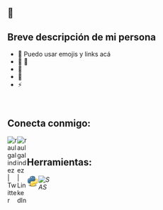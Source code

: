 ##  👋

## Breve descripción de mi persona

- 🔭 Puedo usar emojis y links acá 
- 🌱  🤣
- 👯  
- 🥅  
- ⚡  

<br />

## Conecta conmigo:  

[<img align="left" alt="raulgalindez | Twitter" width="22px" src="https://cdn.jsdelivr.net/npm/simple-icons@v3/icons/twitter.svg" />](https://twitter.com/raulgalindez)
[<img align="left" alt="raulgalindez | LinkedIn" width="22px" src="https://cdn.jsdelivr.net/npm/simple-icons@v3/icons/linkedin.svg" />](https://www.linkedin.com/in/raulgalindez/)

<br />

## Herramientas:

[<i y lenguajes mg align="left" alt="RStudio" width="26px" src="img/rstudio.png" />]()
[<img align="left" alt="Python" width="26px" src="img/Python.png" />]()
[<img align="left" alt="SAS" width="26px" src="img/sas_favicon.ico" />]()

<br />